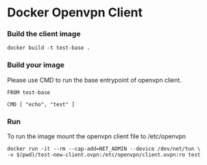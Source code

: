 # Docker Openvpn Client

### Build the client image

```
docker build -t test-base .
```

### Build your image

Please use CMD to run the base entrypoint of openvpn client.

```
FROM test-base

CMD [ "echo", "test" ]

```

### Run

To run the image mount the openvpn client file to /etc/openvpn

```
docker run -it --rm --cap-add=NET_ADMIN --device /dev/net/tun \
-v $(pwd)/test-new-client.ovpn:/etc/openvpn/client.ovpn:ro test
```
